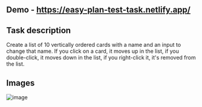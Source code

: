 ## Demo - https://easy-plan-test-task.netlify.app/

## Task description
Create a list of 10 vertically ordered cards with a name and an input to change that name. 
If you click on a card, it moves up in the list, if you double-click, it moves down in the list, 
if you right-click it, it's removed from the list.

## Images

![image](https://user-images.githubusercontent.com/58564568/139472683-b1d24def-c264-4dd2-b396-b19bf626586a.png)

